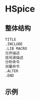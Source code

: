 
# HSpice

## 整体结构

```txt
TITLE
.INCLUDE
.LIB MACRO
元件描述
信号源描述
分析命令
测量命令
.ALTER
.END
```

## 示例

```txt

```
